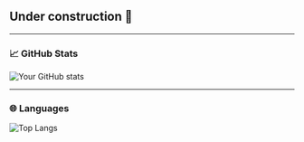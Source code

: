 ## Under construction 🚧

---

### 📈 GitHub Stats

![Your GitHub stats](https://github-readme-stats.vercel.app/api?username=StillAching&show_icons=true&theme=dark)

---

### 🌐 Languages

![Top Langs](https://github-readme-stats.vercel.app/api/top-langs/?username=StillAching&layout=compact&theme=dark)

<!--
**StillAching/StillAching** is a ✨ _special_ ✨ repository because its `README.md` (this file) appears on your GitHub profile.

Here are some ideas to get you started:

- 🔭 I’m currently working on ...
- 🌱 I’m currently learning ...
- 👯 I’m looking to collaborate on ...
- 🤔 I’m looking for help with ...
- 💬 Ask me about ...
- 📫 How to reach me: ...
- 😄 Pronouns: ...
- ⚡ Fun fact: ...
-->
